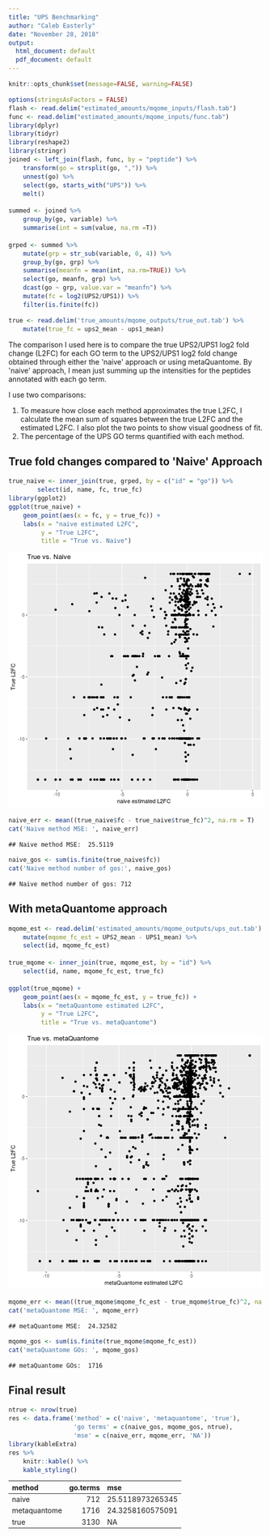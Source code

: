```yaml
---
title: "UPS Benchmarking"
author: "Caleb Easterly"
date: "November 28, 2018"
output:
  html_document: default
  pdf_document: default
---
```



```r
knitr::opts_chunk$set(message=FALSE, warning=FALSE)
```


```r
options(stringsAsFactors = FALSE)
flash <- read.delim("estimated_amounts/mqome_inputs/flash.tab")
func <- read.delim("estimated_amounts/mqome_inputs/func.tab")
library(dplyr)
library(tidyr)
library(reshape2)
library(stringr)
joined <- left_join(flash, func, by = "peptide") %>%
    transform(go = strsplit(go, ",")) %>%
    unnest(go) %>%
    select(go, starts_with("UPS")) %>%
    melt()

summed <- joined %>%
    group_by(go, variable) %>%
    summarise(int = sum(value, na.rm =T))

grped <- summed %>%
    mutate(grp = str_sub(variable, 0, 4)) %>%
    group_by(go, grp) %>%
    summarise(meanfn = mean(int, na.rm=TRUE)) %>%
    select(go, meanfn, grp) %>%
    dcast(go ~ grp, value.var = "meanfn") %>%
    mutate(fc = log2(UPS2/UPS1)) %>%
    filter(is.finite(fc))
```



```r
true <- read.delim('true_amounts/mqome_outputs/true_out.tab') %>%
    mutate(true_fc = ups2_mean - ups1_mean)
```

The comparison I used here is to compare the true UPS2/UPS1 log2 fold change (L2FC) for each GO term to the UPS2/UPS1 log2 fold change obtained through either the 'naive' approach or using metaQuantome. By 'naive' approach, I mean just summing up the intensities for the peptides annotated with each go term.

I use two comparisons:

1. To measure how close each method approximates the true L2FC, I calculate the mean sum of squares between the true L2FC and the estimated L2FC. I also plot the two points to show visual goodness of fit. 
2. The percentage of the UPS GO terms quantified with each method. 

## True fold changes compared to 'Naive' Approach


```r
true_naive <- inner_join(true, grped, by = c("id" = "go")) %>%
        select(id, name, fc, true_fc)
library(ggplot2)
ggplot(true_naive) +
    geom_point(aes(x = fc, y = true_fc)) +
    labs(x = "naive estimated L2FC",
         y = "True L2FC",
         title = "True vs. Naive") 
```

![plot of chunk unnamed-chunk-4](figure/unnamed-chunk-4-1.png)

```r
naive_err <- mean((true_naive$fc - true_naive$true_fc)^2, na.rm = T)
cat('Naive method MSE: ', naive_err)
```

```
## Naive method MSE:  25.5119
```

```r
naive_gos <- sum(is.finite(true_naive$fc))
cat('Naive method number of gos:', naive_gos)
```

```
## Naive method number of gos: 712
```

## With metaQuantome approach


```r
mqome_est <- read.delim('estimated_amounts/mqome_outputs/ups_out.tab') %>%
    mutate(mqome_fc_est = UPS2_mean - UPS1_mean) %>%
    select(id, mqome_fc_est)

true_mqome <- inner_join(true, mqome_est, by = "id") %>%
    select(id, name, mqome_fc_est, true_fc)

ggplot(true_mqome) +
    geom_point(aes(x = mqome_fc_est, y = true_fc)) +
    labs(x = "metaQuantome estimated L2FC",
         y = "True L2FC",
         title = "True vs. metaQuantome") 
```

![plot of chunk unnamed-chunk-5](figure/unnamed-chunk-5-1.png)

```r
mqome_err <- mean((true_mqome$mqome_fc_est - true_mqome$true_fc)^2, na.rm=T)
cat('metaQuantome MSE: ', mqome_err)
```

```
## metaQuantome MSE:  24.32582
```

```r
mqome_gos <- sum(is.finite(true_mqome$mqome_fc_est))
cat('metaQuantome GOs: ', mqome_gos)
```

```
## metaQuantome GOs:  1716
```

## Final result


```r
ntrue <- nrow(true)
res <- data.frame('method' = c('naive', 'metaquantome', 'true'),
                  'go terms' = c(naive_gos, mqome_gos, ntrue),
                  'mse' = c(naive_err, mqome_err, 'NA'))
library(kableExtra)
res %>%
    knitr::kable() %>%
    kable_styling()
```

<table class="table" style="margin-left: auto; margin-right: auto;">
 <thead>
  <tr>
   <th style="text-align:left;"> method </th>
   <th style="text-align:right;"> go.terms </th>
   <th style="text-align:left;"> mse </th>
  </tr>
 </thead>
<tbody>
  <tr>
   <td style="text-align:left;"> naive </td>
   <td style="text-align:right;"> 712 </td>
   <td style="text-align:left;"> 25.5118973265345 </td>
  </tr>
  <tr>
   <td style="text-align:left;"> metaquantome </td>
   <td style="text-align:right;"> 1716 </td>
   <td style="text-align:left;"> 24.3258160575091 </td>
  </tr>
  <tr>
   <td style="text-align:left;"> true </td>
   <td style="text-align:right;"> 3130 </td>
   <td style="text-align:left;"> NA </td>
  </tr>
</tbody>
</table>
